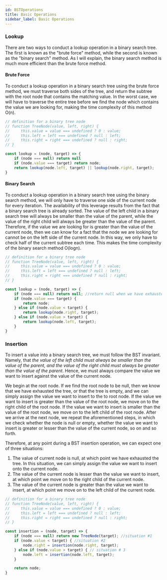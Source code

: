 ```yaml
---
id: BSTOperations
title: Basic Operations
sidebar_label: Basic Operations
---
```


### Lookup
There are two ways to conduct a lookup operation in a binary search tree. The first is known as the "brute force" method, while the second is known as the "binary search" method. As I will explain, the binary search method is much more efficient than the brute force method. 

#### Brute Force 
To conduct a lookup operation in a binary search tree using the brute force method, we must traverse both sides of the tree, and return the subtree with the root node that contains the matching value. In the worst case, we will have to traverse the entire tree before we find the node which contains the value we are looking for, making the time complexity of this method O(n).

```javascript
// definition for a binary tree node
// function TreeNode(value, left, right) {
//     this.value = value === undefined ? 0 : value;
//     this.left = left === undefined ? null : left;
//     this.right = right === undefined ? null : right;
// }

const lookup = (node, target) => {
    if (node === null) return null
    if (node.value === target) return node;
    return lookup(node.left, target) || lookup(node.right, target);
}
```

#### Binary Search
To conduct a lookup operation in a binary search tree using the binary search method, we will only have to traverse one side of the current node for every iteration. The availability of this leverage results from the fact that a binary search tree is already sorted. The value of the left child in a binary search tree will always be smaller than the value of the parent, while the value of the right child will always be greater than the value of the parent. Therefore, if the value we are looking for is greater than the value of the current node, then we can know for a fact that the node we are looking for cannot be on the left side of the current node. In this way, we only have to check half of the current subtree each time. This makes the time complexity of the binary search method O(logn). 

```javascript
// definition for a binary tree node
// function TreeNode(value, left, right) {
//     this.value = value === undefined ? 0 : value;
//     this.left = left === undefined ? null : left;
//     this.right = right === undefined ? null : right;
// }

const lookup = (node, target) => {
    if (node === null) return null; //return null when we have exhausted the binary search tree and have not found a node with the target value.
    if (node.value === target) {
        return node;
    } else if (node.value < target) {
        return lookup(node.right, target);
    } else if (node.value > target) {
        return lookup(node.left, target);
    }
}
```

### Insertion
To insert a value into a binary search tree, we must follow the BST invariant. Namely, that *the value of the left child must always be smaller than the value of the parent, and the value of the right child must always be greater than the value of the parent*. Hence, we must always compare the value we want to insert against the value of the current node. 

We begin at the root node. If we find the root node to be null, then we know that we have exhausted the tree, or that the tree is empty, and we can simply assign the value we want to insert to the to root node. If the value we want to insert is greater than the value of the root node, we move on to the right child of the root node. If the value we want to insert is smaller than the value of the root node, we move on to the left child of the root node. After we arrive at the next node, we repeat the aforementioned steps, in which we check whether the node is null or empty, whether the value we want to insert is greater or lesser than the value of the current node, so on and so forth. 

Therefore, at any point during a BST insertion operation, we can expect one of three situations: 
1. The value of current node is null, at which point we have exhausted the tree. In this situation, we can simply assign the value we want to insert onto the current node.
2. The value of the current node is lesser than the value we want to insert, at which point we move on to the right child of the current node.
3. The value of the current node is greater than the value we want to insert, at which point we move on to the left child of the current node. 

```javascript
// definition for a binary tree node
// function TreeNode(value, left, right) {
//     this.value = value === undefined ? 0 : value;
//     this.left = left === undefined ? null : left;
//     this.right = right === undefined ? null : right;
// }

const insertion = (node, target) => {
    if (node === null) return new TreeNode(target); //situation #1
    if (node.value < target) { //situation #2
        node.right = insertion(node.right, target);
    } else if (node.value > target) { // situation # 3
        node.left = insertion(node.left, target);
    }

    return node;
}
```